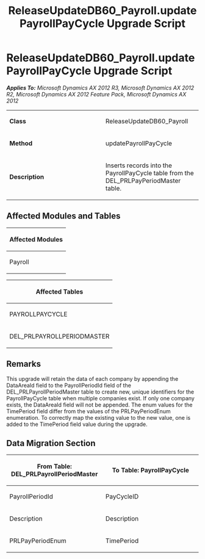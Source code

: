 ﻿---
title: ReleaseUpdateDB60_Payroll.updatePayrollPayCycle Upgrade Script
TOCTitle: ReleaseUpdateDB60_Payroll.updatePayrollPayCycle Upgrade Script
ms:assetid: 3afb339d-2a79-870f-0a9e-6f801246f006
ms:mtpsurl: https://msdn.microsoft.com/en-us/library/JJ685271(v=AX.60)
ms:contentKeyID: 49707721
ms.date: 05/18/2015
mtps_version: v=AX.60
---

# ReleaseUpdateDB60\_Payroll.updatePayrollPayCycle Upgrade Script 


_**Applies To:** Microsoft Dynamics AX 2012 R3, Microsoft Dynamics AX 2012 R2, Microsoft Dynamics AX 2012 Feature Pack, Microsoft Dynamics AX 2012_

<table>
<colgroup>
<col style="width: 50%" />
<col style="width: 50%" />
</colgroup>
<tbody>
<tr class="odd">
<td><p><strong>Class</strong></p></td>
<td><p>ReleaseUpdateDB60_Payroll</p></td>
</tr>
<tr class="even">
<td><p><strong>Method</strong></p></td>
<td><p>updatePayrollPayCycle</p></td>
</tr>
<tr class="odd">
<td><p><strong>Description</strong></p></td>
<td><p>Inserts records into the PayrollPayCycle table from the DEL_PRLPayPeriodMaster table.</p></td>
</tr>
</tbody>
</table>


## Affected Modules and Tables

<table>
<colgroup>
<col style="width: 100%" />
</colgroup>
<thead>
<tr class="header">
<th><p>Affected Modules</p></th>
</tr>
</thead>
<tbody>
<tr class="odd">
<td><p>Payroll</p></td>
</tr>
</tbody>
</table>


<table>
<colgroup>
<col style="width: 100%" />
</colgroup>
<thead>
<tr class="header">
<th><p>Affected Tables</p></th>
</tr>
</thead>
<tbody>
<tr class="odd">
<td><p>PAYROLLPAYCYCLE</p></td>
</tr>
<tr class="even">
<td><p>DEL_PRLPAYROLLPERIODMASTER</p></td>
</tr>
</tbody>
</table>


## Remarks

This upgrade will retain the data of each company by appending the DataAreaId field to the PayrollPeriodId field of the DEL\_PRLPayrollPeriodMaster table to create new, unique identifiers for the PayrollPayCycle table when multiple companies exist. If only one company exists, the DataAreaId field will not be appended. The enum values for the TimePeriod field differ from the values of the PRLPayPeriodEnum enumeration. To correctly map the existing value to the new value, one is added to the TimePeriod field value during the upgrade.

## Data Migration Section

<table>
<colgroup>
<col style="width: 50%" />
<col style="width: 50%" />
</colgroup>
<thead>
<tr class="header">
<th><p>From Table: DEL_PRLPayrollPeriodMaster</p></th>
<th><p>To Table: PayrollPayCycle</p></th>
</tr>
</thead>
<tbody>
<tr class="odd">
<td><p>PayrollPeriodId</p></td>
<td><p>PayCycleID</p></td>
</tr>
<tr class="even">
<td><p>Description</p></td>
<td><p>Description</p></td>
</tr>
<tr class="odd">
<td><p>PRLPayPeriodEnum</p></td>
<td><p>TimePeriod</p></td>
</tr>
</tbody>
</table>

  


